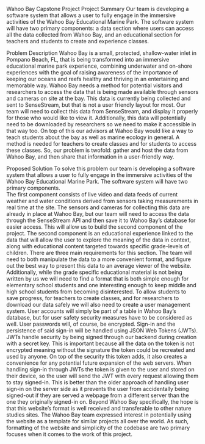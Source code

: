 Wahoo Bay Capstone Project 
Project Summary
Our team is developing a software system that allows a user to fully engage in the immersive activities of the Wahoo Bay Educational Marine Park. The software system will have two primary components: a data section where users can access all the data collected from Wahoo Bay, and an educational section for teachers and students to create and experience classes.

Problem Description
Wahoo Bay is a small, protected, shallow-water inlet in Pompano Beach, FL, that is being transformed into an immersive educational marine park experience, combining underwater and on-shore experiences with the goal of raising awareness of the importance of keeping our oceans and reefs healthy and thriving in an entertaining and memorable way. 
Wahoo Bay needs a method for potential visitors and researchers to access the data that is being made available through sensors and cameras on site at the bay. This data is currently being collected and sent to SenseStream, but that is not a user friendly layout for most. Our team will need to collect this data from SenseStream, and display it properly for those who would like to view it. Additionally, this data will potentially need to be downloaded by researchers so we need to make it accessible in that way too.
On top of this our advisors at Wahoo Bay would like a way to teach students about the bay as well as marine ecology in general. A method is needed for teachers to create classes and for students to access these classes. 
So, our problem is twofold: gather and host the data from Wahoo Bay, and then share that information in a user-friendly way.

Proposed Solution
To solve this problem our team is developing a software system that allows a user to fully engage in the immersive activities of the Wahoo Bay Educational Marine Park. The software system will have two primary components.  
The first component consists of live video and data feeds of current weather and water conditions derived from sensors taking measurements in real time at the site. The sensors and cameras for collecting this data are already in place at Wahoo Bay, but our team will need to access the data through the SenseStream API and then save it to Wahoo Bay’s database for easier access. This will allow us to build the second component of the project.
The second component is an educational experience linked to the data that will allow the user to explore the meaning of the data in context, along with educational content targeted towards specific grade-levels of children. There are three main requirements for this section. The team will need to both manipulate the data to a more convenient format, and figure out the best way to present this data to an average viewer of the website. Additionally, while the grade specific educational material is not being written by us we will need to find a format that is both simple enough for elementary school students and one interesting enough to keep middle and high school students from becoming disinterested. To allow students to save progress, for teachers to create classes, and for researchers to download our data safely we will also need to create a user management system.
User accounts will simply be part of a table in Wahoo Bay’s database, but for user safety security measures have to be considered as well. User passwords will, of course, be encrypted. Sign-in and the persistence of said sign-in will be handled using JSON Web Tokens (JWTs). JWTs handle security by being signed through our backend during creation with a secret key. This is important because all the data on the token is not encrypted meaning without the signature the token could be recreated and used by anyone. On top of the security this token adds, it also creates a convenience for any potential future expansion of the web servers. When handling sign-in through JWTs the token is given to the user and stored on their device, so the user will send the JWT with every request allowing them to stay signed-in. This is better than the older approach of handling user sign-in on the server side as it prevents the user from accidentally being signed-out if they are served a webpage from a different server than the one they originally signed-in on.
Beyond Wahoo Bay specifically, the hope is that this website’s format is well received and transferable to other nature studies sites. The Wahoo Bay team expressed interest in potentially using the website as a template for similar projects all over the world. As such, formatting of the website and simplicity of the codebase are two primary focuses when it comes to the work of this project. 
